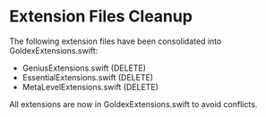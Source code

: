 # Extension Files Cleanup

The following extension files have been consolidated into GoldexExtensions.swift:

- GeniusExtensions.swift (DELETE)
- EssentialExtensions.swift (DELETE) 
- MetaLevelExtensions.swift (DELETE)

All extensions are now in GoldexExtensions.swift to avoid conflicts.